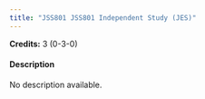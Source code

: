 ```yaml
---
title: "JSS801 JSS801 Independent Study (JES)"
---
```

**Credits:** 3 (0-3-0)

#### Description
No description available.